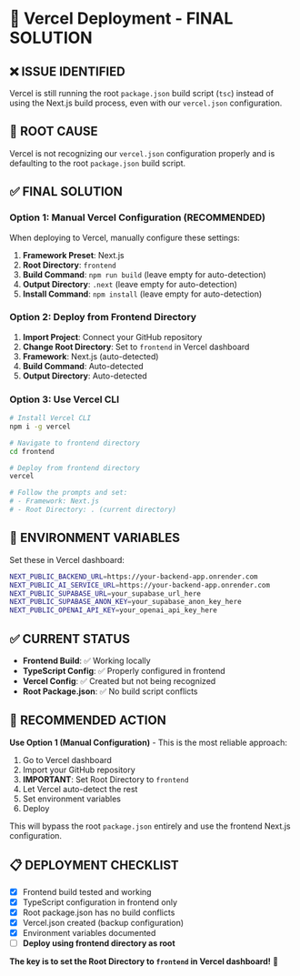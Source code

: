 # 🚀 Vercel Deployment - FINAL SOLUTION

## ❌ ISSUE IDENTIFIED

Vercel is still running the root `package.json` build script (`tsc`) instead of using the Next.js build process, even with our `vercel.json` configuration.

## 🔧 ROOT CAUSE

Vercel is not recognizing our `vercel.json` configuration properly and is defaulting to the root `package.json` build script.

## ✅ FINAL SOLUTION

### Option 1: Manual Vercel Configuration (RECOMMENDED)

When deploying to Vercel, manually configure these settings:

1. **Framework Preset**: Next.js
2. **Root Directory**: `frontend`
3. **Build Command**: `npm run build` (leave empty for auto-detection)
4. **Output Directory**: `.next` (leave empty for auto-detection)
5. **Install Command**: `npm install` (leave empty for auto-detection)

### Option 2: Deploy from Frontend Directory

1. **Import Project**: Connect your GitHub repository
2. **Change Root Directory**: Set to `frontend` in Vercel dashboard
3. **Framework**: Next.js (auto-detected)
4. **Build Command**: Auto-detected
5. **Output Directory**: Auto-detected

### Option 3: Use Vercel CLI

```bash
# Install Vercel CLI
npm i -g vercel

# Navigate to frontend directory
cd frontend

# Deploy from frontend directory
vercel

# Follow the prompts and set:
# - Framework: Next.js
# - Root Directory: . (current directory)
```

## 🎯 ENVIRONMENT VARIABLES

Set these in Vercel dashboard:

```bash
NEXT_PUBLIC_BACKEND_URL=https://your-backend-app.onrender.com
NEXT_PUBLIC_AI_SERVICE_URL=https://your-backend-app.onrender.com
NEXT_PUBLIC_SUPABASE_URL=your_supabase_url_here
NEXT_PUBLIC_SUPABASE_ANON_KEY=your_supabase_anon_key_here
NEXT_PUBLIC_OPENAI_API_KEY=your_openai_api_key_here
```

## ✅ CURRENT STATUS

- **Frontend Build**: ✅ Working locally
- **TypeScript Config**: ✅ Properly configured in frontend
- **Vercel Config**: ✅ Created but not being recognized
- **Root Package.json**: ✅ No build script conflicts

## 🚀 RECOMMENDED ACTION

**Use Option 1 (Manual Configuration)** - This is the most reliable approach:

1. Go to Vercel dashboard
2. Import your GitHub repository
3. **IMPORTANT**: Set Root Directory to `frontend`
4. Let Vercel auto-detect the rest
5. Set environment variables
6. Deploy

This will bypass the root `package.json` entirely and use the frontend Next.js configuration.

## 📋 DEPLOYMENT CHECKLIST

- [x] Frontend build tested and working
- [x] TypeScript configuration in frontend only
- [x] Root package.json has no build conflicts
- [x] Vercel.json created (backup configuration)
- [x] Environment variables documented
- [ ] **Deploy using frontend directory as root**

**The key is to set the Root Directory to `frontend` in Vercel dashboard!** 🎯
